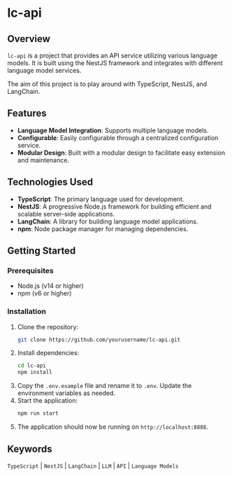 # lc-api

## Overview

`lc-api` is a project that provides an API service utilizing various language models. It is built using the NestJS framework and integrates with different language model services.

The aim of this project is to play around with TypeScript, NestJS, and LangChain.

## Features

- **Language Model Integration**: Supports multiple language models.
- **Configurable**: Easily configurable through a centralized configuration service.
- **Modular Design**: Built with a modular design to facilitate easy extension and maintenance.

## Technologies Used

- **TypeScript**: The primary language used for development.
- **NestJS**: A progressive Node.js framework for building efficient and scalable server-side applications.
- **LangChain**: A library for building language model applications.
- **npm**: Node package manager for managing dependencies.

## Getting Started

### Prerequisites

- Node.js (v14 or higher)
- npm (v6 or higher)

### Installation

1. Clone the repository:
   ```sh
   git clone https://github.com/yourusername/lc-api.git
   ```
2. Install dependencies:
   ```sh
   cd lc-api
   npm install
    ```
3. Copy the `.env.example` file and rename it to `.env`. Update the environment variables as needed.
4. Start the application:
   ```sh
   npm run start
   ```
5. The application should now be running on `http://localhost:8888`.

## Keywords

`TypeScript` | `NestJS` | `LangChain` | `LLM` | `API` | `Language Models`

